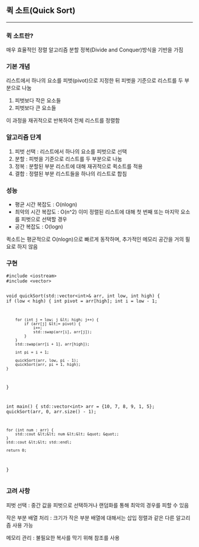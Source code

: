 <h2 id="퀵-소트quick-sort">퀵 소트(Quick Sort)</h2>
<hr />
<h3 id="퀵-소트란">퀵 소트란?</h3>
<p>매우 효율적인 정렬 알고리즘
분할 정복(Divide and Conquer)방식을 기반을 가짐</p>
<h3 id="기본-개념">기본 개념</h3>
<p>리스트에서 하나의 요소를 피벗(pivot)으로 지정한 뒤 피벗을 기준으로 리스트를 두 부분으로 나눔</p>
<ol>
<li>피벗보다 작은 요소들</li>
<li>피벗보다 큰 요소들</li>
</ol>
<p>이 과정을 재귀적으로 반복하여 전체 리스트를 정렬함</p>
<h3 id="알고리즘-단계">알고리즘 단계</h3>
<ol>
<li>피벗 선택 : 리스트에서 하나의 요소를 피벗으로 선택</li>
<li>분할 : 피벗을 기준으로 리스트를 두 부분으로 나눔</li>
<li>정복 : 분할된 부분 리스트에 대해 재귀적으로 퀵소트를 적용</li>
<li>결합 : 정렬된 부분 리스트들을 하나의 리스트로 합침</li>
</ol>
<h3 id="성능">성능</h3>
<ul>
<li>평균 시간 복잡도 : O(nlogn)</li>
<li>최악의 시간 복잡도 : O(n^2) 이미 정렬된 리스트에 대해 첫 번째 또는 마지막 요소를 피벗으로 선택할 경우</li>
<li>공간 복잡도 : O(logn)</li>
</ul>
<p>퀵소트는 평균적으로 O(nlogn)으로 빠르게 동작하며, 추가적인 메모리 공간을 거의 필요로 하지 않음</p>
<h3 id="구현">구현</h3>
<pre><code class="language-cpp">#include &lt;iostream&gt;
#include &lt;vector&gt;

void quickSort(std::vector&lt;int&gt;&amp; arr, int low, int high) {
    if (low &lt; high) {
        int pivot = arr[high];
        int i = low - 1;

        for (int j = low; j &lt; high; j++) {
            if (arr[j] &lt;= pivot) {
                i++;
                std::swap(arr[i], arr[j]);
            }
        }
        std::swap(arr[i + 1], arr[high]);

        int pi = i + 1;

        quickSort(arr, low, pi - 1);
        quickSort(arr, pi + 1, high);
    }
}

int main() {
    std::vector&lt;int&gt; arr = {10, 7, 8, 9, 1, 5};
    quickSort(arr, 0, arr.size() - 1);

    for (int num : arr) {
        std::cout &lt;&lt; num &lt;&lt; &quot; &quot;;
    }
    std::cout &lt;&lt; std::endl;

    return 0;
}</code></pre>
<h3 id="고려-사항">고려 사항</h3>
<p> 피벗 선택 : 중간 값을 피벗으로 선택하거나 랜덤화를 통해 최악의 경우를 피할 수 있음</p>
<p>작은 부분 배열 처리 : 크기가 작은 부분 배열에 대해서는 삽입 정렬과 같은 다른 알고리즘 사용 가능</p>
<p>메모리 관리 : 불필요한 복사를 막기 위해 참조를 사용</p>